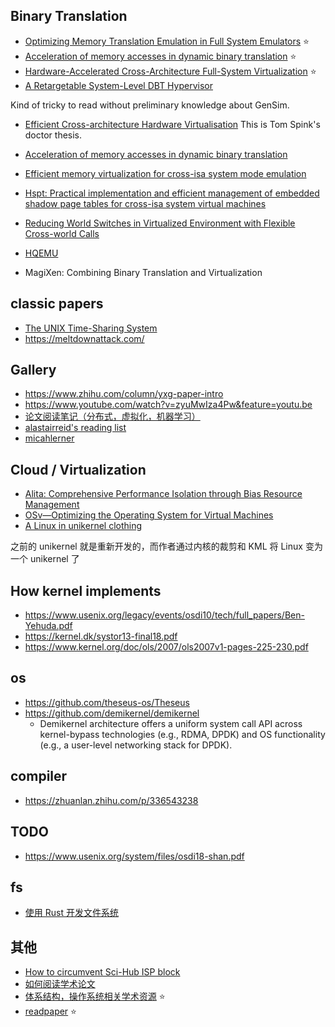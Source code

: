## Binary Translation
- [Optimizing Memory Translation Emulation in Full System Emulators](https://dl.acm.org/doi/pdf/10.1145/2686034) :star:
- [Acceleration of memory accesses in dynamic binary translation](https://tel.archives-ouvertes.fr/tel-02004524/document) :star:
- [Hardware-Accelerated Cross-Architecture Full-System Virtualization](https://dl.acm.org/doi/10.1145/2996798) :star:
- [A Retargetable System-Level DBT Hypervisor](https://www.usenix.org/conference/atc19/presentation/spink)

Kind of tricky to read without preliminary knowledge about GenSim.

- [Efficient Cross-architecture Hardware Virtualisation](https://era.ed.ac.uk/handle/1842/25377)
This is Tom Spink's doctor thesis.

- [Acceleration of memory accesses in dynamic binary translation](http://tima.univ-grenoble-alpes.fr/publications/files/th/2018/2018_10_22_FARAVELON_Antoine_0476.pdf)

- [Efficient memory virtualization for cross-isa system mode emulation](http://vee2014.cs.technion.ac.il/docs/VEE14-present25.pdf)
- [Hspt: Practical implementation and efficient management of embedded shadow page tables for cross-isa system virtual machines](https://zhexwang.github.io/papers/hspt.pdf)

- [Reducing World Switches in Virtualized Environment with Flexible Cross-world Calls](https://trustkernel.com/uploads/pubs/CrossOver_ISCA2015.pdf)
- [HQEMU](http://csl.iis.sinica.edu.tw/hqemu/)

- MagiXen: Combining Binary Translation and Virtualization

## classic papers
- [The UNIX Time-Sharing System](https://chsasank.github.io/classic_papers/unix-time-sharing-system.html)
- https://meltdownattack.com/

## Gallery
- https://www.zhihu.com/column/yxg-paper-intro
- https://www.youtube.com/watch?v=zyuMwIza4Pw&feature=youtu.be
- [论文阅读笔记（分布式，虚拟化，机器学习）](https://github.com/dyweb/papers-notebook/issues)
- [alastairreid's reading list](https://alastairreid.github.io/RelatedWork/papers/)
- [micahlerner](https://www.micahlerner.com/2021/12/28/ghost-fast-and-flexible-user-space-delegation-of-linux-scheduling.html)

## Cloud / Virtualization
- [Alita: Comprehensive Performance Isolation through Bias Resource Management](https://mp.weixin.qq.com/s/S0lvODk2fe91AxWyMACgEQ)
- [OSv—Optimizing the Operating System for Virtual Machines](https://www.usenix.org/conference/atc14/technical-sessions/presentation/kivity)
- [A Linux in unikernel clothing](https://dl.acm.org/doi/10.1145/3342195.3387526)

之前的 unikernel 就是重新开发的，而作者通过内核的裁剪和 KML 将 Linux 变为一个 unikernel 了

## How kernel implements
- https://www.usenix.org/legacy/events/osdi10/tech/full_papers/Ben-Yehuda.pdf
- https://kernel.dk/systor13-final18.pdf
- https://www.kernel.org/doc/ols/2007/ols2007v1-pages-225-230.pdf

## os
- https://github.com/theseus-os/Theseus
- https://github.com/demikernel/demikernel
    - Demikernel architecture offers a uniform system call API across kernel-bypass technologies (e.g., RDMA, DPDK) and OS functionality (e.g., a user-level networking stack for DPDK).

## compiler
- https://zhuanlan.zhihu.com/p/336543238

## TODO
- https://www.usenix.org/system/files/osdi18-shan.pdf

## fs
- [使用 Rust 开发文件系统](http://blog.jcix.top/2021-04-10/bentofs/)

## 其他
- [How to circumvent Sci-Hub ISP block](https://fragile-credences.github.io/scihub-proxy/)
- [如何阅读学术论文](https://deardrops.github.io/post/how-to-read-academic-papers/)
- [体系结构，操作系统相关学术资源](https://github.com/rajesh-s/computer-engineering-resources) :star:
- [readpaper](https://readpaper.com/) :star:
